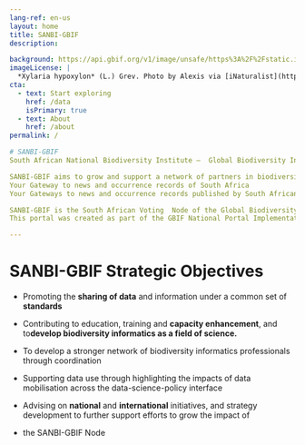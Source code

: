 ```yaml
---
lang-ref: en-us
layout: home
title: SANBI-GBIF
description: 

background: https://api.gbif.org/v1/image/unsafe/https%3A%2F%2Fstatic.inaturalist.org%2Fphotos%2F58912610%2Foriginal.jpeg%3F1577953995
imageLicense: |
  *Xylaria hypoxylon* (L.) Grev. Photo by Alexis via [iNaturalist](https://www.gbif.org/occurrence/2542961803)
cta:
  - text: Start exploring
    href: /data
    isPrimary: true
  - text: About
    href: /about
permalink: /

# SANBI-GBIF
South African National Biodiversity Institute –  Global Biodiversity Information Facility 

SANBI-GBIF aims to grow and support a network of partners in biodiversity informatics through capacity enhancement and data mobilization, publication and use
Your Gateway to news and occurrence records of South Africa
Your Gateways to news and occurrence records published by South African Institutions

SANBI-GBIF is the South African Voting  Node of the Global Biodiversity Information Facility (GBIF) and is funded by the Department of Science and Innovation.  The Vision of the SANBI-GBIF Node is to contribute to South Africa’s sustainable development by facilitating access to biodiversity and related information on the internet.
This portal was created as part of the GBIF National Portal Implementation Project and aims to provide resources, news and information of activities and efforts of Nodes at the National level

---
```


# SANBI-GBIF Strategic Objectives

- Promoting the **sharing of data** and information under a common set of **standards**

- Contributing to education, training and **capacity enhancement**, and to**develop biodiversity informatics as a field of science.**

- To develop a stronger network of biodiversity informatics professionals through coordination 

- Supporting data use through highlighting the impacts of data mobilisation across the data-science-policy interface

- Advising on <strong>national</strong> and <strong>international</strong> initiatives, and strategy development to further support efforts to grow the impact of 
- the SANBI-GBIF  Node










